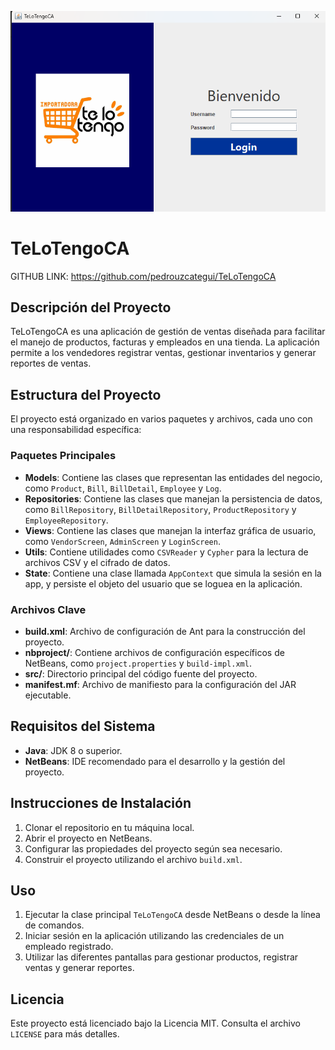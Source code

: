 ![Main-Screen](image.png)

# TeLoTengoCA

GITHUB LINK: https://github.com/pedrouzcategui/TeLoTengoCA

## Descripción del Proyecto

TeLoTengoCA es una aplicación de gestión de ventas diseñada para facilitar el manejo de productos, facturas y empleados en una tienda. La aplicación permite a los vendedores registrar ventas, gestionar inventarios y generar reportes de ventas.

## Estructura del Proyecto

El proyecto está organizado en varios paquetes y archivos, cada uno con una responsabilidad específica:

### Paquetes Principales

- **Models**: Contiene las clases que representan las entidades del negocio, como `Product`, `Bill`, `BillDetail`, `Employee` y `Log`.
- **Repositories**: Contiene las clases que manejan la persistencia de datos, como `BillRepository`, `BillDetailRepository`, `ProductRepository` y `EmployeeRepository`.
- **Views**: Contiene las clases que manejan la interfaz gráfica de usuario, como `VendorScreen`, `AdminScreen` y `LoginScreen`.
- **Utils**: Contiene utilidades como `CSVReader` y `Cypher` para la lectura de archivos CSV y el cifrado de datos.
- **State**: Contiene una clase llamada `AppContext` que simula la sesión en la app, y persiste el objeto del usuario que se loguea en la aplicación.

### Archivos Clave

- **build.xml**: Archivo de configuración de Ant para la construcción del proyecto.
- **nbproject/**: Contiene archivos de configuración específicos de NetBeans, como `project.properties` y `build-impl.xml`.
- **src/**: Directorio principal del código fuente del proyecto.
- **manifest.mf**: Archivo de manifiesto para la configuración del JAR ejecutable.

## Requisitos del Sistema

- **Java**: JDK 8 o superior.
- **NetBeans**: IDE recomendado para el desarrollo y la gestión del proyecto.

## Instrucciones de Instalación

1. Clonar el repositorio en tu máquina local.
2. Abrir el proyecto en NetBeans.
3. Configurar las propiedades del proyecto según sea necesario.
4. Construir el proyecto utilizando el archivo `build.xml`.

## Uso

1. Ejecutar la clase principal `TeLoTengoCA` desde NetBeans o desde la línea de comandos.
2. Iniciar sesión en la aplicación utilizando las credenciales de un empleado registrado.
3. Utilizar las diferentes pantallas para gestionar productos, registrar ventas y generar reportes.

## Licencia

Este proyecto está licenciado bajo la Licencia MIT. Consulta el archivo `LICENSE` para más detalles.
